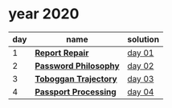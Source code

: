 # year 2020

| day | name | solution |
| --- | --- | --- |
| 1 | **[Report Repair](https://adventofcode.com/2020/day/1)** | [day 01](/aoc/src/bin/aoc2020/aoc2020_01.rs) |
| 2 | **[Password Philosophy](https://adventofcode.com/2020/day/2)** | [day 02](/aoc/src/bin/aoc2020/aoc2020_02.rs) |
| 3 | **[Toboggan Trajectory](https://adventofcode.com/2020/day/3)** | [day 03](/aoc/src/bin/aoc2020/aoc2020_03.rs) |
| 4 | **[Passport Processing](https://adventofcode.com/2020/day/4)** | [day 04](/aoc/src/bin/aoc2020/aoc2020_04.rs) |
